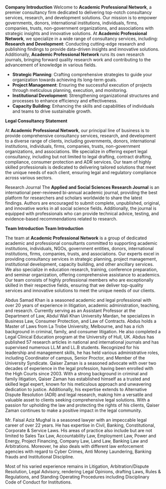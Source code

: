 **Company Introduction**
Welcome to **Academic Professional Network**, a premier consultancy firm dedicated to delivering top-notch consultancy services, research, and development solutions. Our mission is to empower governments, donors, international institutions, individuals, firms, companies, trusts, non-government organizations, and associations with strategic insights and innovative solutions.
At **Academic Professional Network**, we specialize in a wide range of consultancy services, including:
**Research and Development**: Conducting cutting-edge research and publishing findings to provide data-driven insights and innovative solutions. Additionally, **Academic Professional Network** runs its own research journals, bringing forward quality research work and contributing to the advancement of knowledge in various fields.
- **Strategic Planning**: Crafting comprehensive strategies to guide your organization towards achieving its long-term goals.
- **Project Management**: Ensuring the successful execution of projects through meticulous planning, execution, and monitoring.
- **Institutional Development**: Strengthening organizational structures and processes to enhance efficiency and effectiveness.
- **Capacity Building**: Enhancing the skills and capabilities of individuals and teams to drive sustainable growth.

**Legal  Consultancy Statement**

At **Academic Professional Network**, our principal line of business is to provide comprehensive consultancy services, research, and development to a diverse range of clients, including governments, donors, international institutions, individuals, firms, companies, trusts, non-government organizations, and associations. 
We specialize in offering expert legal consultancy, including but not limited to legal drafting, contract drafting, compliance, consumer protection and ADR services. Our team of highly skilled professionals is dedicated to delivering tailored solutions that meet the unique needs of each client, ensuring legal and regulatory compliance across various sectors.

Research Journal 
The **Applied and Social Sciences Research Journal** is an international peer-reviewed bi-annual academic journal, providing the best platform for researchers and scholars worldwide to share the latest findings. Authors are encouraged to submit complete, unpublished, original, and innovative works in all social science fields. Additionally, the journal is equipped with professionals who can provide technical advice, testing, and evidence-based recommendations related to research.


**Team Introduction**
**Team Introduction**

The team at **Academic Professional Network** is a group of dedicated academic and professional consultants committed to supporting academic institutions, individuals, NGOs, government entities, donors, international institutions, firms, companies, trusts, and associations. Our experts excel in providing consultancy services in strategic planning, project management, institutional development, capacity building, and other ancillary services. We also specialize in education research, training, conference preparation, and seminar organization, offering comprehensive assistance to academics. Our team consists of highly professional members who are exceptionally skilled in their respective fields, ensuring that we deliver top-quality services and innovative solutions to meet the unique needs of our clients.

Abdus Samad Khan is a seasoned academic and legal professional with over 20 years of experience in litigation, academic administration, teaching, and research. Currently serving as an Assistant Professor at the Department of Law, Abdul Wali Khan University Mardan, he specializes in Business Law, Consumer Protection, and Law of Contracts. Abdus holds a Master of Laws from La Trobe University, Melbourne, and has a rich background in criminal, family, and consumer litigation. He also completed a Legal Clinical Education program at the University of Hull, UK. Abdus has published 57 research articles in national and international journals and has supervised numerous LL.M and LL.B students. Recognized for his leadership and management skills, he has held various administrative roles, including Coordinator of campus, Senior Proctor, and Member of the University Syndicate.
Qaiser Zaman is a seasoned advocate with over two decades of experience in the legal profession, having been enrolled with the High Courts since 2003. With a strong background in criminal and family litigation, Qaiser Zaman has established himself as a trusted and skilled legal expert, known for his meticulous approach and unwavering dedication to justice. Additionally, his expertise extends to Alternative Dispute Resolution (ADR) and legal research, making him a versatile and valuable asset to clients seeking comprehensive legal solutions. With a passion for upholding the law and protecting the rights of his clients, Qaiser Zaman continues to make a positive impact in the legal community.


Mr. Faisal Aziz Mughal is a seasoned lawyer with an impeccable legal career of over 22 years. He has expertise in Civil, Banking, Constitutional, Corporate & Service Laws. His areas of practice also include but are not limited to Sales Tax Law, Accountability Law, Employment Law, Power and Energy, Project Financing, Company Law, Land Law, Banking Law and Arbitrations. Moreover, he also deals with different law enforcement agencies with regard to Cyber Crimes, Anti Money Laundering, Banking frauds and Institutional Discipline.

Most of his varied experience remains in Litigation, Arbitration/Dispute Resolution, Legal Advisory, rendering Legal Opinions, drafting Laws, Rules & Regulations, and Standing Operating Procedures including Disciplinary Code of Conduct for Institutions.